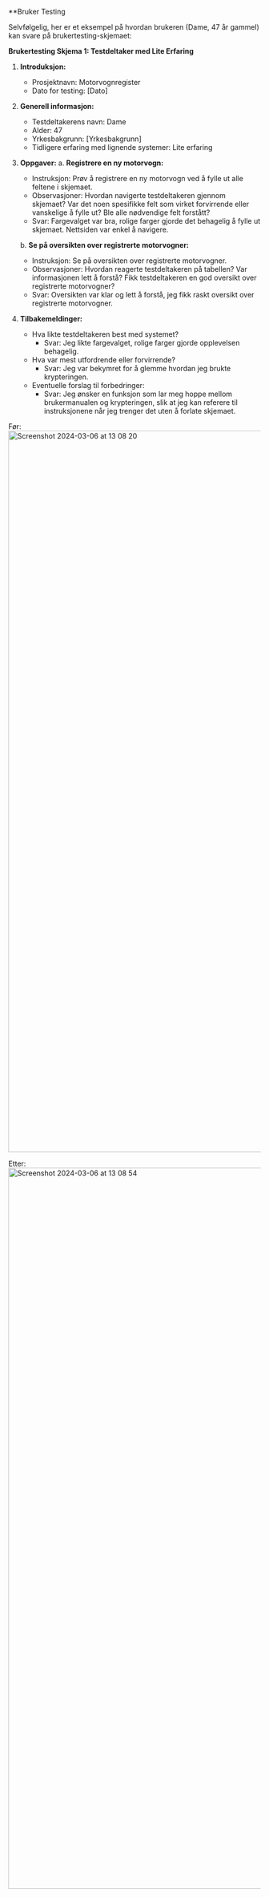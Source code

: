 **Bruker Testing

Selvfølgelig, her er et eksempel på hvordan brukeren (Dame, 47 år gammel) kan svare på brukertesting-skjemaet:

**Brukertesting Skjema 1: Testdeltaker med Lite Erfaring**

1. **Introduksjon:**
   - Prosjektnavn: Motorvognregister
   - Dato for testing: [Dato]

2. **Generell informasjon:**
   - Testdeltakerens navn: Dame
   - Alder: 47
   - Yrkesbakgrunn: [Yrkesbakgrunn]
   - Tidligere erfaring med lignende systemer: Lite erfaring

3. **Oppgaver:**
   a. **Registrere en ny motorvogn:**
      - Instruksjon: Prøv å registrere en ny motorvogn ved å fylle ut alle feltene i skjemaet.
      - Observasjoner: Hvordan navigerte testdeltakeren gjennom skjemaet? Var det noen spesifikke felt som virket forvirrende eller vanskelige å fylle ut? Ble alle nødvendige felt forstått?
      - Svar: Fargevalget var bra, rolige farger gjorde det behagelig å fylle ut skjemaet. Nettsiden var enkel å navigere.

   b. **Se på oversikten over registrerte motorvogner:**
      - Instruksjon: Se på oversikten over registrerte motorvogner.
      - Observasjoner: Hvordan reagerte testdeltakeren på tabellen? Var informasjonen lett å forstå? Fikk testdeltakeren en god oversikt over registrerte motorvogner?
      - Svar: Oversikten var klar og lett å forstå, jeg fikk raskt oversikt over registrerte motorvogner.

4. **Tilbakemeldinger:**
   - Hva likte testdeltakeren best med systemet?
      - Svar: Jeg likte fargevalget, rolige farger gjorde opplevelsen behagelig.
   - Hva var mest utfordrende eller forvirrende?
      - Svar: Jeg var bekymret for å glemme hvordan jeg brukte krypteringen.
   - Eventuelle forslag til forbedringer:
      - Svar: Jeg ønsker en funksjon som lar meg hoppe mellom brukermanualen og krypteringen, slik at jeg kan referere til instruksjonene når jeg trenger det uten å forlate skjemaet.

Før:
<img width="1440" alt="Screenshot 2024-03-06 at 13 08 20" src="https://github.com/Dakimad/Emoji-Krypting-og-dekrypting/assets/104507449/467b9df7-5416-44d1-92e8-f01be9c22ee1">

Etter:
<img width="1439" alt="Screenshot 2024-03-06 at 13 08 54" src="https://github.com/Dakimad/Emoji-Krypting-og-dekrypting/assets/104507449/929329ae-1323-40c9-85a5-05849fe822a1">
